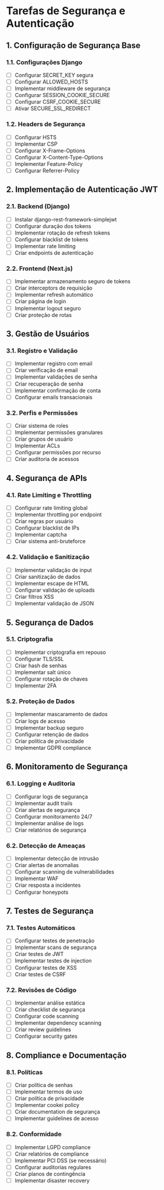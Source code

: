 # Tarefas de Segurança e Autenticação

## 1. Configuração de Segurança Base

### 1.1. Configurações Django
- [ ] Configurar SECRET_KEY segura
- [ ] Configurar ALLOWED_HOSTS
- [ ] Implementar middleware de segurança
- [ ] Configurar SESSION_COOKIE_SECURE
- [ ] Configurar CSRF_COOKIE_SECURE
- [ ] Ativar SECURE_SSL_REDIRECT

### 1.2. Headers de Segurança
- [ ] Configurar HSTS
- [ ] Implementar CSP
- [ ] Configurar X-Frame-Options
- [ ] Configurar X-Content-Type-Options
- [ ] Implementar Feature-Policy
- [ ] Configurar Referrer-Policy

## 2. Implementação de Autenticação JWT

### 2.1. Backend (Django)
- [ ] Instalar django-rest-framework-simplejwt
- [ ] Configurar duração dos tokens
- [ ] Implementar rotação de refresh tokens
- [ ] Configurar blacklist de tokens
- [ ] Implementar rate limiting
- [ ] Criar endpoints de autenticação

### 2.2. Frontend (Next.js)
- [ ] Implementar armazenamento seguro de tokens
- [ ] Criar interceptors de requisição
- [ ] Implementar refresh automático
- [ ] Criar página de login
- [ ] Implementar logout seguro
- [ ] Criar proteção de rotas

## 3. Gestão de Usuários

### 3.1. Registro e Validação
- [ ] Implementar registro com email
- [ ] Criar verificação de email
- [ ] Implementar validações de senha
- [ ] Criar recuperação de senha
- [ ] Implementar confirmação de conta
- [ ] Configurar emails transacionais

### 3.2. Perfis e Permissões
- [ ] Criar sistema de roles
- [ ] Implementar permissões granulares
- [ ] Criar grupos de usuário
- [ ] Implementar ACLs
- [ ] Configurar permissões por recurso
- [ ] Criar auditoria de acessos

## 4. Segurança de APIs

### 4.1. Rate Limiting e Throttling
- [ ] Configurar rate limiting global
- [ ] Implementar throttling por endpoint
- [ ] Criar regras por usuário
- [ ] Configurar blacklist de IPs
- [ ] Implementar captcha
- [ ] Criar sistema anti-bruteforce

### 4.2. Validação e Sanitização
- [ ] Implementar validação de input
- [ ] Criar sanitização de dados
- [ ] Implementar escape de HTML
- [ ] Configurar validação de uploads
- [ ] Criar filtros XSS
- [ ] Implementar validação de JSON

## 5. Segurança de Dados

### 5.1. Criptografia
- [ ] Implementar criptografia em repouso
- [ ] Configurar TLS/SSL
- [ ] Criar hash de senhas
- [ ] Implementar salt único
- [ ] Configurar rotação de chaves
- [ ] Implementar 2FA

### 5.2. Proteção de Dados
- [ ] Implementar mascaramento de dados
- [ ] Criar logs de acesso
- [ ] Implementar backup seguro
- [ ] Configurar retenção de dados
- [ ] Criar política de privacidade
- [ ] Implementar GDPR compliance

## 6. Monitoramento de Segurança

### 6.1. Logging e Auditoria
- [ ] Configurar logs de segurança
- [ ] Implementar audit trails
- [ ] Criar alertas de segurança
- [ ] Configurar monitoramento 24/7
- [ ] Implementar análise de logs
- [ ] Criar relatórios de segurança

### 6.2. Detecção de Ameaças
- [ ] Implementar detecção de intrusão
- [ ] Criar alertas de anomalias
- [ ] Configurar scanning de vulnerabilidades
- [ ] Implementar WAF
- [ ] Criar resposta a incidentes
- [ ] Configurar honeypots

## 7. Testes de Segurança

### 7.1. Testes Automáticos
- [ ] Configurar testes de penetração
- [ ] Implementar scans de segurança
- [ ] Criar testes de JWT
- [ ] Implementar testes de injection
- [ ] Configurar testes de XSS
- [ ] Criar testes de CSRF

### 7.2. Revisões de Código
- [ ] Implementar análise estática
- [ ] Criar checklist de segurança
- [ ] Configurar code scanning
- [ ] Implementar dependency scanning
- [ ] Criar review guidelines
- [ ] Configurar security gates

## 8. Compliance e Documentação

### 8.1. Políticas
- [ ] Criar política de senhas
- [ ] Implementar termos de uso
- [ ] Criar política de privacidade
- [ ] Implementar cookei policy
- [ ] Criar documentation de segurança
- [ ] Implementar guidelines de acesso

### 8.2. Conformidade
- [ ] Implementar LGPD compliance
- [ ] Criar relatórios de compliance
- [ ] Implementar PCI DSS (se necessário)
- [ ] Configurar auditorias regulares
- [ ] Criar planos de contingência
- [ ] Implementar disaster recovery